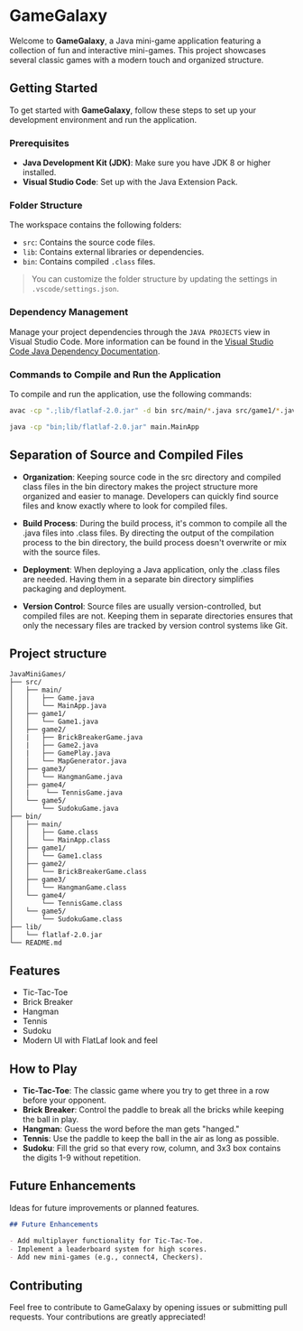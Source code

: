 # GameGalaxy

Welcome to **GameGalaxy**, a Java mini-game application featuring a collection of fun and interactive mini-games. This project showcases several classic games with a modern touch and organized structure.

## Getting Started

To get started with **GameGalaxy**, follow these steps to set up your development environment and run the application.

### Prerequisites

- **Java Development Kit (JDK)**: Make sure you have JDK 8 or higher installed.
- **Visual Studio Code**: Set up with the Java Extension Pack.

### Folder Structure

The workspace contains the following folders:

- `src`: Contains the source code files.
- `lib`: Contains external libraries or dependencies.
- `bin`: Contains compiled `.class` files.

> You can customize the folder structure by updating the settings in `.vscode/settings.json`.

### Dependency Management

Manage your project dependencies through the `JAVA PROJECTS` view in Visual Studio Code. More information can be found in the [Visual Studio Code Java Dependency Documentation](https://github.com/microsoft/vscode-java-dependency#manage-dependencies).

### Commands to Compile and Run the Application

To compile and run the application, use the following commands:

```bash
avac -cp ".;lib/flatlaf-2.0.jar" -d bin src/main/*.java src/game1/*.java src/game2/*.java src/game3/*.java src/game4/*.java src/game5/*.java
```

```bash
java -cp "bin;lib/flatlaf-2.0.jar" main.MainApp
```
 

## Separation of Source and Compiled Files


- **Organization**:
Keeping source code in the src directory and compiled class files in the bin directory makes the project structure more organized and easier to manage. Developers can quickly find source files and know exactly where to look for compiled files.

- **Build Process**:
During the build process, it's common to compile all the .java files into .class files. By directing the output of the compilation process to the bin directory, the build process doesn't overwrite or mix with the source files.

- **Deployment**:
When deploying a Java application, only the .class files are needed. Having them in a separate bin directory simplifies packaging and deployment.

- **Version Control**:
Source files are usually version-controlled, but compiled files are not. Keeping them in separate directories ensures that only the necessary files are tracked by version control systems like Git.

## Project structure

```
JavaMiniGames/
├── src/
│   ├── main/
│   │   ├── Game.java
│   │   └── MainApp.java
│   ├── game1/
│   │   └── Game1.java
│   ├── game2/
│   |   ├── BrickBreakerGame.java
│   |   ├── Game2.java
│   |   ├── GamePlay.java
│   │   └── MapGenerator.java
│   ├── game3/
│   │   └── HangmanGame.java
│   ├── game4/
│   |    └── TennisGame.java
│   └── game5/
│       └── SudokuGame.java
├── bin/
│   ├── main/
│   │   ├── Game.class
│   │   └── MainApp.class
│   ├── game1/
│   │   └── Game1.class
│   ├── game2/
│   │   └── BrickBreakerGame.class
│   ├── game3/
│   │   └── HangmanGame.class
│   └── game4/
│       └── TennisGame.class
│   └── game5/
│       └── SudokuGame.class
├── lib/
│   └── flatlaf-2.0.jar
└── README.md
```

## Features

- Tic-Tac-Toe
- Brick Breaker
- Hangman
- Tennis
- Sudoku
- Modern UI with FlatLaf look and feel

## How to Play

- **Tic-Tac-Toe**: The classic game where you try to get three in a row before your opponent.
- **Brick Breaker**: Control the paddle to break all the bricks while keeping the ball in play.
- **Hangman**: Guess the word before the man gets "hanged."
- **Tennis**: Use the paddle to keep the ball in the air as long as possible.
- **Sudoku**: Fill the grid so that every row, column, and 3x3 box contains the digits 1-9 without repetition.


## **Future Enhancements**
  Ideas for future improvements or planned features.

```markdown
## Future Enhancements

- Add multiplayer functionality for Tic-Tac-Toe.
- Implement a leaderboard system for high scores.
- Add new mini-games (e.g., connect4, Checkers).
```
## Contributing

Feel free to contribute to GameGalaxy by opening issues or submitting pull requests. Your contributions are greatly appreciated!
